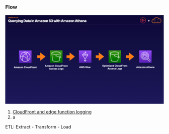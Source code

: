 
### Flow
![Alt text](image-3.png)

1. [CloudFront and edge function logging](https://docs.aws.amazon.com/AmazonCloudFront/latest/DeveloperGuide/logging.html)
2. a


ETL:  Extract - Transform - Load